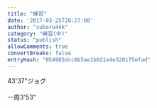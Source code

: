 ```yaml
---
title: "練習"
date: '2017-03-25T20:27:00'
author: "subaru44k"
category: "練習(中)"
status: "publish"
allowComments: true
convertBreaks: false
entryHash: "054985dcc8b5ae1b021e4e328175efad"
---
```

43'37"ジョグ<br>
<br>
一周3'53"
